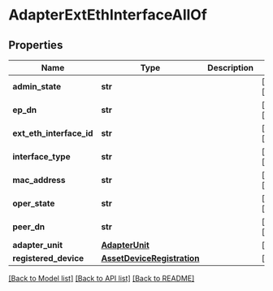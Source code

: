 # AdapterExtEthInterfaceAllOf

## Properties
Name | Type | Description | Notes
------------ | ------------- | ------------- | -------------
**admin_state** | **str** |  | [optional] [readonly] 
**ep_dn** | **str** |  | [optional] [readonly] 
**ext_eth_interface_id** | **str** |  | [optional] [readonly] 
**interface_type** | **str** |  | [optional] [readonly] 
**mac_address** | **str** |  | [optional] [readonly] 
**oper_state** | **str** |  | [optional] [readonly] 
**peer_dn** | **str** |  | [optional] [readonly] 
**adapter_unit** | [**AdapterUnit**](.md) |  | [optional] 
**registered_device** | [**AssetDeviceRegistration**](.md) |  | [optional] 

[[Back to Model list]](../README.md#documentation-for-models) [[Back to API list]](../README.md#documentation-for-api-endpoints) [[Back to README]](../README.md)


